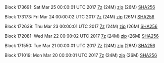 Block 173691: Sat Mar 25 00:00:01 UTC 2017 [7z](https://transfer.sh/vrU5z/bootstrap.dat.20170325.7z) (24M) [zip](https://transfer.sh/ac22p/bootstrap.dat.20170325.zip) (26M) [SHA256](https://transfer.sh/Klf0x/sha256.txt)

Block 173173: Fri Mar 24 00:00:02 UTC 2017 [7z](https://transfer.sh/XOQfV/bootstrap.dat.20170324.7z) (24M) [zip](https://transfer.sh/fuHCx/bootstrap.dat.20170324.zip) (26M) [SHA256](https://transfer.sh/lb7S7/sha256.txt)

Block 172639: Thu Mar 23 00:00:01 UTC 2017 [7z](https://transfer.sh/rW0NI/bootstrap.dat.20170323.7z) (24M) [zip](https://transfer.sh/aHybh/bootstrap.dat.20170323.zip) (26M) [SHA256](https://transfer.sh/cYPoX/sha256.txt)

Block 172081: Wed Mar 22 00:00:02 UTC 2017 [7z](https://transfer.sh/23nHp/bootstrap.dat.20170322.7z) (24M) [zip](https://transfer.sh/5Dgzp/bootstrap.dat.20170322.zip) (26M) [SHA256](https://transfer.sh/v9QQq/sha256.txt)

Block 171550: Tue Mar 21 00:00:01 UTC 2017 [7z](https://transfer.sh/pfMxV/bootstrap.dat.20170321.7z) (24M) [zip](https://transfer.sh/wkbfB/bootstrap.dat.20170321.zip) (26M) [SHA256](https://transfer.sh/NF5Ki/sha256.txt)

Block 171019: Mon Mar 20 00:00:01 UTC 2017 [7z](https://transfer.sh/CgIK3/bootstrap.dat.20170320.7z) (24M) [zip](https://transfer.sh/6WKYs/bootstrap.dat.20170320.zip) (26M) [SHA256](https://transfer.sh/xG5zs/sha256.txt)
